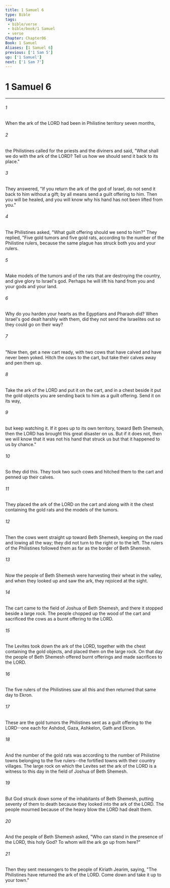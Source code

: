 ```yaml
---
title: 1 Samuel 6
type: Bible
tags:
 - bible/verse
 - bible/book/1 Samuel
 - verse
Chapter: Chapter06
Book: 1 Samuel
Aliases: [1 Samuel 6]
previous: ['1 Sam 5']
up: ['1 Samuel']
next: ['1 Sam 7']
---
```

# 1 Samuel 6

***


###### 1 
When the ark of the LORD had been in Philistine territory seven months, 

###### 2 
the Philistines called for the priests and the diviners and said, "What shall we do with the ark of the LORD? Tell us how we should send it back to its place." 

###### 3 
They answered, "If you return the ark of the god of Israel, do not send it back to him without a gift; by all means send a guilt offering to him. Then you will be healed, and you will know why his hand has not been lifted from you." 

###### 4 
The Philistines asked, "What guilt offering should we send to him?" They replied, "Five gold tumors and five gold rats, according to the number of the Philistine rulers, because the same plague has struck both you and your rulers. 

###### 5 
Make models of the tumors and of the rats that are destroying the country, and give glory to Israel's god. Perhaps he will lift his hand from you and your gods and your land. 

###### 6 
Why do you harden your hearts as the Egyptians and Pharaoh did? When Israel's god dealt harshly with them, did they not send the Israelites out so they could go on their way? 

###### 7 
"Now then, get a new cart ready, with two cows that have calved and have never been yoked. Hitch the cows to the cart, but take their calves away and pen them up. 

###### 8 
Take the ark of the LORD and put it on the cart, and in a chest beside it put the gold objects you are sending back to him as a guilt offering. Send it on its way, 

###### 9 
but keep watching it. If it goes up to its own territory, toward Beth Shemesh, then the LORD has brought this great disaster on us. But if it does not, then we will know that it was not his hand that struck us but that it happened to us by chance." 

###### 10 
So they did this. They took two such cows and hitched them to the cart and penned up their calves. 

###### 11 
They placed the ark of the LORD on the cart and along with it the chest containing the gold rats and the models of the tumors. 

###### 12 
Then the cows went straight up toward Beth Shemesh, keeping on the road and lowing all the way; they did not turn to the right or to the left. The rulers of the Philistines followed them as far as the border of Beth Shemesh. 

###### 13 
Now the people of Beth Shemesh were harvesting their wheat in the valley, and when they looked up and saw the ark, they rejoiced at the sight. 

###### 14 
The cart came to the field of Joshua of Beth Shemesh, and there it stopped beside a large rock. The people chopped up the wood of the cart and sacrificed the cows as a burnt offering to the LORD. 

###### 15 
The Levites took down the ark of the LORD, together with the chest containing the gold objects, and placed them on the large rock. On that day the people of Beth Shemesh offered burnt offerings and made sacrifices to the LORD. 

###### 16 
The five rulers of the Philistines saw all this and then returned that same day to Ekron. 

###### 17 
These are the gold tumors the Philistines sent as a guilt offering to the LORD--one each for Ashdod, Gaza, Ashkelon, Gath and Ekron. 

###### 18 
And the number of the gold rats was according to the number of Philistine towns belonging to the five rulers--the fortified towns with their country villages. The large rock on which the Levites set the ark of the LORD is a witness to this day in the field of Joshua of Beth Shemesh. 

###### 19 
But God struck down some of the inhabitants of Beth Shemesh, putting seventy of them to death because they looked into the ark of the LORD. The people mourned because of the heavy blow the LORD had dealt them. 

###### 20 
And the people of Beth Shemesh asked, "Who can stand in the presence of the LORD, this holy God? To whom will the ark go up from here?" 

###### 21 
Then they sent messengers to the people of Kiriath Jearim, saying, "The Philistines have returned the ark of the LORD. Come down and take it up to your town." 
